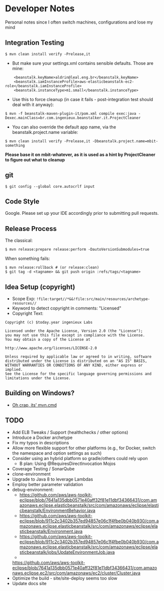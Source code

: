 # Developer Notes

Personal notes since I often switch machines, configurations and lose my mind

## Integration Testing

```$ mvn clean install verify -Prelease,it```

  * But make sure your settings.xml contains sensible defaults. Those are mine:

```
    <beanstalk.keyName>aldrin@leal.eng.br</beanstalk.keyName>
    <beanstalk.iamInstanceProfile>aws-elasticbeanstalk-ec2-role</beanstalk.iamInstanceProfile>
    <beanstalk.instanceType>m1.small</beanstalk.instanceType>
```

  * Use this to force cleanup (in case it fails - post-integration test should deal with it anyway):

```$ mvn -f beanstalk-maven-plugin-it/pom.xml compile exec:java -Dexec.mainClass=br.com.ingenieux.beanstalker.it.ProjectCleaner```

  * You can also override the default app name, via the beanstalk.project.name variable:

```$ mvn clean install verify -Prelease,it -Dbeanstalk.project.name=mbit-something```

**Please base it on mbit-whatever, as it is used as a hint by ProjectCleaner to figure out what to cleanup**

## git

```
$ git config --global core.autocrlf input
```

## Code Style

Google. Please set up your IDE accordingly prior to submitting pull requests.

## Release Process

The classical:

```
$ mvn release:prepare release:perform -DautoVersionSubmodules=true
```

When something fails:

```
$ mvn release:rollback # (or release:clean)
$ git tag -d <tagname> && git push origin :refs/tags/<tagname>
```
## Idea Setup (copyright)

  * Scope Exp: ```!file:target//*&&!file:src/main/resources/archetype-resources//```
  * Keyword to detect copyright in comments: "Licensed"
  * Copyright Text:

```
Copyright (c) $today.year ingenieux Labs

Licensed under the Apache License, Version 2.0 (the "License");
you may not use this file except in compliance with the License.
You may obtain a copy of the License at

http://www.apache.org/licenses/LICENSE-2.0

Unless required by applicable law or agreed to in writing, software
distributed under the License is distributed on an "AS IS" BASIS,
WITHOUT WARRANTIES OR CONDITIONS OF ANY KIND, either express or implied.
See the License for the specific language governing permissions and
limitations under the License.
```

## Building on Windows?

 * [Oh crap, its' mvn.cmd](https://issues.apache.org/jira/browse/ARCHETYPE-488?focusedCommentId=14730954&page=com.atlassian.jira.plugin.system.issuetabpanels:comment-tabpanel#comment-14730954)

## TODO

  * Add ELB Tweaks / Support (healthchecks / other options)
  * Introduce a Docker archetype
  * Fix my typos in descriptions
  * Allow more flexible support for other platforms (e.g., for Docker, switch the namespace and option settings as such)
  * Consider using an hybrid platform so gradle/others could rely upon
    * B plan: Using @RequiresDirectInvocation Mojos
  * Coverage Testing / SonarQube
  * clone-environment
  * Upgrade to Java 8 to leverage Lambdas
  * Employ better parameter validation
  * debug-environment:
    * https://github.com/aws/aws-toolkit-eclipse/blob/7641a135dbb0571e40aff32f81e11dbf34366431/com.amazonaws.eclipse.elasticbeanstalk/src/com/amazonaws/eclipse/elasticbeanstalk/EnvironmentBehavior.java
    * https://github.com/aws/aws-toolkit-eclipse/blob/911c2c3402b357ed94857e06c1f4fbe0b040b930/com.amazonaws.eclipse.elasticbeanstalk/src/com/amazonaws/eclipse/elasticbeanstalk/Environment.java
    * https://github.com/aws/aws-toolkit-eclipse/blob/911c2c3402b357ed94857e06c1f4fbe0b040b930/com.amazonaws.eclipse.elasticbeanstalk/src/com/amazonaws/eclipse/elasticbeanstalk/jobs/UpdateEnvironmentJob.java
    *
    https://github.com/aws/aws-toolkit-eclipse/blob/7641a135dbb0571e40aff32f81e11dbf34366431/com.amazonaws.eclipse.ec2/src/com/amazonaws/ec2/cluster/Cluster.java
  * Optimize the build - site/site-deploy seems too slow
  * Update docs site

